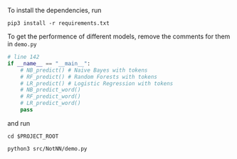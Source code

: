 To install the dependencies, run

```shell
pip3 install -r requirements.txt
```



To get the performence of different models, remove the comments for them in `demo.py`

```python
# line 142
if __name__ == "__main__":
    # NB_predict() # Naive Bayes with tokens
    # RF_predict() # Random Forests with tokens
    # LR_predict() # Logistic Regression with tokens
    # NB_predict_word()
    # RF_predict_word()
    # LR_predict_word()
    pass
```
and run
```shell
cd $PROJECT_ROOT

python3 src/NotNN/demo.py
```

